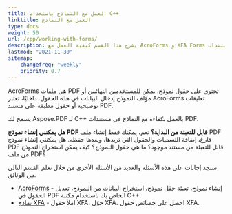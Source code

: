 ```yaml
---
title: العمل مع النماذج باستخدام C++
linktitle: العمل مع النماذج
type: docs
weight: 50
url: /cpp/working-with-forms/
description: يشرح هذا القسم كيفية العمل مع AcroForms و XFA Forms في مستندات PDF الخاصة بك باستخدام Aspose.PDF لـ C++.
lastmod: "2021-11-30"
sitemap:
    changefreq: "weekly"
    priority: 0.7
---
```


AcroForms هي ملفات PDF تحتوي على حقول نموذج. يمكن للمستخدمين النهائيين أو مؤلف النموذج إدخال البيانات في هذه الحقول. داخليًا، تعتبر AcroForms تعليقات توضيحية أو حقول مطبقة على مستند PDF.

يسمح لك Aspose.PDF لـ C++ بالعمل بكفاءة مع النماذج في مستندات PDF.

**هل يمكنني إنشاء نموذج PDF قابل للتعبئة من البداية؟**
نعم، يمكنك فقط إنشاء ملف PDF فارغ، إضافة التسميات والحقول التي تريدها، وبعدها حفظه.
هل يمكنني إنشاء نموذج PDF قابل للتعبئة من مستند موجود؟ ما هي حقول النموذج؟ كيف يمكن استخراج النموذج من ملف PDF؟

ستجد إجابات على هذه الأسئلة والعديد من الأسئلة الأخرى من خلال تعلم القسم التالي من الوثائق.

- [AcroForms](/pdf/cpp/acroforms/) - إنشاء نموذج، تعبئة حقل نموذج، استخراج البيانات من النموذج، تعديل الحقول في PDF الخاص بك باستخدام مكتبة C++.
- [نماذج XFA](/pdf/cpp/xfa-forms/) - املأ حقول XFA، حوّل XFA، احصل على خصائص حقول XFA.